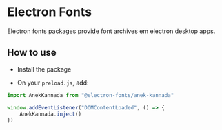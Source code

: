 # Electron Fonts

Electron fonts packages provide font archives em electron desktop apps.

## How to use

* Install the package

* On your `preload.js`, add:

```ts
import AnekKannada from "@electron-fonts/anek-kannada"

window.addEventListener("DOMContentLoaded", () => {
    AnekKannada.inject()
})
```